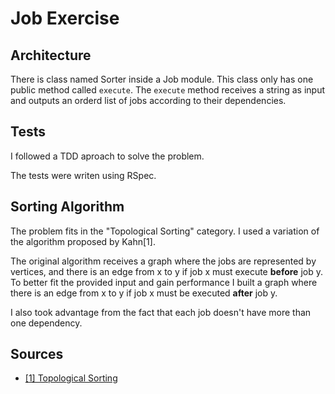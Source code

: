 # Job Exercise

## Architecture

There is class named Sorter inside a Job module. This class only has one public method called `execute`. The `execute` method receives a string as input and outputs an orderd list of jobs according to their dependencies.

## Tests

I followed a TDD aproach to solve the problem.

The tests were writen using RSpec.

## Sorting Algorithm

The problem fits in the "Topological Sorting" category. I used a variation of the algorithm proposed by Kahn[1].

The original algorithm receives a graph where the jobs are represented by vertices, and there is an edge from x to y if job x must execute __before__ job y. To better fit the provided input and gain performance I built a graph where there is an edge from x to y if job x must be executed __after__ job y.

I also took advantage from the fact that each job doesn't have more than one dependency.

## Sources

* [[1] Topological Sorting](http://en.wikipedia.org/wiki/Topological_sorting)